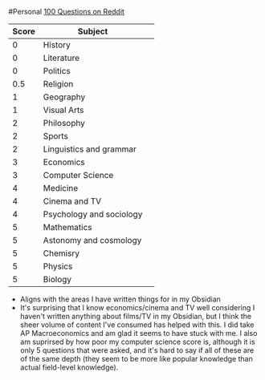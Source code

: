 #Personal 
[100 Questions on Reddit](https://www.reddit.com/r/slatestarcodex/comments/17xg3lq/sort_of_nerdish_general_knowledge_test_with_100/)

| Score | Subject                  |     |
| ----- | ------------------------ | --- |
| 0     | History                  |     |
| 0     | Literature               |     |
| 0     | Politics                 |     |
| 0.5   | Religion                 |     |
| 1     | Geography                |     |
| 1     | Visual Arts              |     |
| 2     | Philosophy               |     |
| 2     | Sports                   |     |
| 2     | Linguistics and grammar  |     |
| 3     | Economics                |     |
| 3     | Computer Science         |     |
| 4     | Medicine                 |     |
| 4     | Cinema and TV            |     |
| 4     | Psychology and sociology |     |
| 5     | Mathematics              |     |
| 5     | Astonomy and cosmology   |     |
| 5     | Chemisry                 |     |
| 5     | Physics                  |     |
| 5     | Biology                  |     |
* Aligns with the areas I have written things for in my Obsidian
* It's surprising that I know economics/cinema and TV well considering I haven't written anything about films/TV in my Obsidian, but I think the sheer volume of content I've consumed has helped with this. I did take AP Macroeconomics and am glad it seems to have stuck with me. I also am suprirsed by how poor my computer science score is, although it is only 5 questions that were asked, and it's hard to say if all of these are of the same depth (they seem to be more like popular knowledge than actual field-level knowledge).